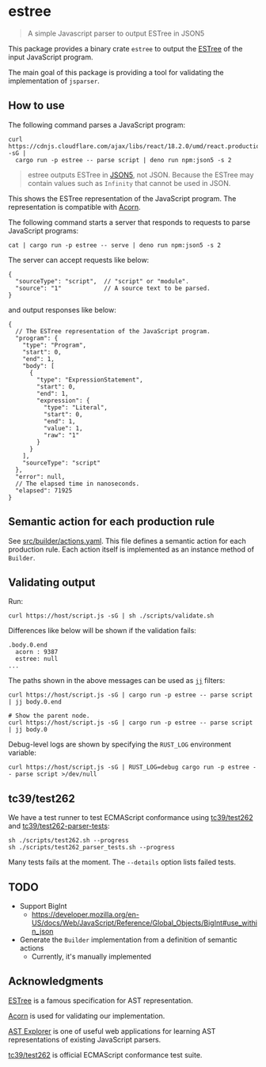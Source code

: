 # estree

> A simple Javascript parser to output ESTree in JSON5

This package provides a binary crate `estree` to output the [ESTree] of the input JavaScript
program.

The main goal of this package is providing a tool for validating the implementation of `jsparser`.

## How to use

The following command parses a JavaScript program:

```shell
curl https://cdnjs.cloudflare.com/ajax/libs/react/18.2.0/umd/react.production.min.js -sG |
  cargo run -p estree -- parse script | deno run npm:json5 -s 2
```

> estree outputs ESTree in [JSON5], not JSON.
> Because the ESTree may contain values such as `Infinity` that cannot be used in JSON.

This shows the ESTree representation of the JavaScript program.  The representation is compatible
with [Acorn].

The following command starts a server that responds to requests to parse JavaScript programs:

```shell
cat | cargo run -p estree -- serve | deno run npm:json5 -s 2
```

The server can accept requests like below:

```json5
{
  "sourceType": "script",  // "script" or "module".
  "source": "1"            // A source text to be parsed.
}
```

and output responses like below:

```json5
{
  // The ESTree representation of the JavaScript program.
  "program": {
    "type": "Program",
    "start": 0,
    "end": 1,
    "body": [
      {
        "type": "ExpressionStatement",
        "start": 0,
        "end": 1,
        "expression": {
          "type": "Literal",
          "start": 0,
          "end": 1,
          "value": 1,
          "raw": "1"
        }
      }
    ],
    "sourceType": "script"
  },
  "error": null,
  // The elapsed time in nanoseconds.
  "elapsed": 71925
}
```

## Semantic action for each production rule

See [src/builder/actions.yaml](./src/builder/actions.yaml).  This file defines a semantic action
for each production rule.  Each action itself is implemented as an instance method of `Builder`.

## Validating output

Run:

```shell
curl https://host/script.js -sG | sh ./scripts/validate.sh
```

Differences like below will be shown if the validation fails:

```text
.body.0.end
  acorn : 9387
  estree: null
...
```

The paths shown in the above messages can be used as [`jj`] filters:

```shell
curl https://host/script.js -sG | cargo run -p estree -- parse script | jj body.0.end

# Show the parent node.
curl https://host/script.js -sG | cargo run -p estree -- parse script | jj body.0
```

Debug-level logs are shown by specifying the `RUST_LOG` environment variable:

```shell
curl https://host/script.js -sG | RUST_LOG=debug cargo run -p estree -- parse script >/dev/null
```

## tc39/test262

We have a test runner to test ECMAScript conformance using [tc39/test262] and
[tc39/test262-parser-tests]:

```shell
sh ./scripts/test262.sh --progress
sh ./scripts/test262_parser_tests.sh --progress
```

Many tests fails at the moment.  The `--details` option lists failed tests.

## TODO

* Support BigInt
  * https://developer.mozilla.org/en-US/docs/Web/JavaScript/Reference/Global_Objects/BigInt#use_within_json
* Generate the `Builder` implementation from a definition of semantic actions
  * Currently, it's manually implemented

## Acknowledgments

[ESTree] is a famous specification for AST representation.

[Acorn] is used for validating our implementation.

[AST Explorer] is one of useful web applications for learning AST representations of existing
JavaScript parsers.

[tc39/test262] is official ECMAScript conformance test suite.

[ESTree]: https://github.com/estree/estree
[Acorn]: https://www.npmjs.com/package/acorn
[AST Explorer]: https://astexplorer.net/
[tc39/test262]: https://github.com/tc39/test262
[tc39/test262-parser-tests]: https://github.com/tc39/test262-parser-tests
[JSON5]: https://github.com/json5/json5
[`jj`]: https://github.com/tidwall/jj

